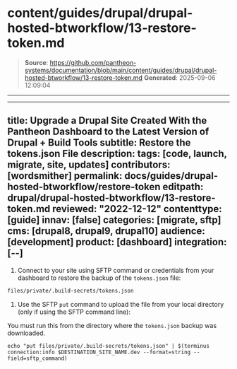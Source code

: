 # content/guides/drupal/drupal-hosted-btworkflow/13-restore-token.md

> **Source**: https://github.com/pantheon-systems/documentation/blob/main/content/guides/drupal/drupal-hosted-btworkflow/13-restore-token.md
> **Generated**: 2025-09-06 12:09:04

---

---
title: Upgrade a Drupal Site Created With the Pantheon Dashboard to the Latest Version of Drupal + Build Tools
subtitle: Restore the tokens.json File
description: 
tags: [code, launch, migrate, site, updates]
contributors: [wordsmither]
permalink: docs/guides/drupal-hosted-btworkflow/restore-token
editpath: drupal/drupal-hosted-btworkflow/13-restore-token.md
reviewed: "2022-12-12"
contenttype: [guide]
innav: [false]
categories: [migrate, sftp]
cms: [drupal8, drupal9, drupal10]
audience: [development]
product: [dashboard]
integration: [--]
---

1. Connect to your site using SFTP command or credentials from your dashboard to restore the backup of the `tokens.json` file:

  ```bash
  files/private/.build-secrets/tokens.json
  ```

1. Use the SFTP `put` command to upload the file from your local directory (only if using the SFTP command line):

 <Alert title="Note"  type="info" >

 You must run this from the directory where the `tokens.json` backup was downloaded.

 </Alert>

  ```bash{promptUser:user}
  echo "put files/private/.build-secrets/tokens.json" | $(terminus connection:info $DESTINATION_SITE_NAME.dev --format=string --field=sftp_command)
  ```
